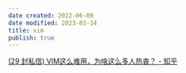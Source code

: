 ```yaml
---
date created: 2022-06-09
date modified: 2023-03-14
title: vim
publish: true
---
```


[(29 封私信) VIM这么难用，为啥这么多人热衷？ - 知乎](cubox://card?id=ff80808181224aa001812341839b27a3)
